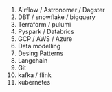1. Airflow / Astronomer / Dagster
2. DBT / snowflake / bigquery
3. Terraform / pulumi
4. Pyspark / Databrics
5. GCP / AWS / Azure
6. Data modelling
7. Desing Patterns
8. Langchain
9. Git
10. kafka / flink
11. kubernetes

